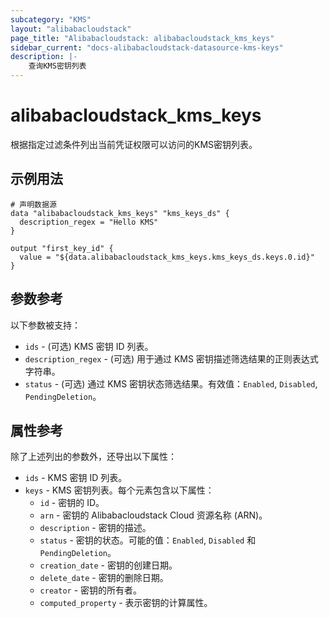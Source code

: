 ```yaml
---
subcategory: "KMS"
layout: "alibabacloudstack"
page_title: "Alibabacloudstack: alibabacloudstack_kms_keys"
sidebar_current: "docs-alibabacloudstack-datasource-kms-keys"
description: |-
    查询KMS密钥列表
---
```


# alibabacloudstack_kms_keys

根据指定过滤条件列出当前凭证权限可以访问的KMS密钥列表。

## 示例用法

```
# 声明数据源
data "alibabacloudstack_kms_keys" "kms_keys_ds" {
  description_regex = "Hello KMS"
}

output "first_key_id" {
  value = "${data.alibabacloudstack_kms_keys.kms_keys_ds.keys.0.id}"
}
```

## 参数参考

以下参数被支持：

* `ids` - (可选) KMS 密钥 ID 列表。
* `description_regex` - (可选) 用于通过 KMS 密钥描述筛选结果的正则表达式字符串。
* `status` - (可选) 通过 KMS 密钥状态筛选结果。有效值：`Enabled`, `Disabled`, `PendingDeletion`。

## 属性参考

除了上述列出的参数外，还导出以下属性：

* `ids` - KMS 密钥 ID 列表。
* `keys` - KMS 密钥列表。每个元素包含以下属性：
  * `id` - 密钥的 ID。
  * `arn` - 密钥的 Alibabacloudstack Cloud 资源名称 (ARN)。
  * `description` - 密钥的描述。
  * `status` - 密钥的状态。可能的值：`Enabled`, `Disabled` 和 `PendingDeletion`。
  * `creation_date` - 密钥的创建日期。
  * `delete_date` - 密钥的删除日期。
  * `creator` - 密钥的所有者。
  * `computed_property` - 表示密钥的计算属性。